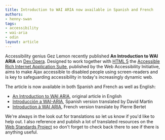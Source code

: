 ```yaml
---
title: Introduction to WAI ARIA now available in Spanish and French
authors:
- henny-swan
tags:
- accessibility
- wai-aria
- odin
layout: article
---
```

<p>Accessibility genius Gez Lemon recently published <strong>An Introduction to WAI ARIA</strong> on <a href="http://dev.opera.com/">Dev.Opera</a>. Designed to work together with <a href="http://www.alistapart.com/articles/previewofhtml5">HTML 5</a> the <a href="http://www.w3.org/WAI/intro/aria">Accessible Rich Internet Application Suite</a>, published by the Web Accessibility Initiative, aims to make Ajax accessible to disabled people using screen-readers and is key to safeguarding accessibility in today&#39;s increasingly dynamic web.</p>

<p>The article is now available in both Spanish and French as well as English:</p>
<ul>
	<li><a href="http://dev.opera.com/articles/view/introduction-to-wai-aria/">An Introduction to WAI ARIA</a>, original article in English</li>
	<li><span lang="es"><a href="http://www.areia.info/introduccion-a-wai-aria/">Introducción a WAI-ARIA</a></span>, Spanish version translated by David Martin</li>
	<li><span lang="fr&quot;"><a href="http://www.lesintegristes.net/2008/12/09/introduction-a-wai-aria-traduction/">Introduction à WAI ARIA</a>, French version translate by Pierre Bertet</span></li>
 </ul>

<p>We&#39;re always in the look out for translations so let us know if you&#39;d like to help out. I also reference and publish a lot of translated resources on the <a href="http://www.webstandards.org/">Web Standards Project</a> so don&#39;t forget to check back there to see if there is anything useful.</p>


